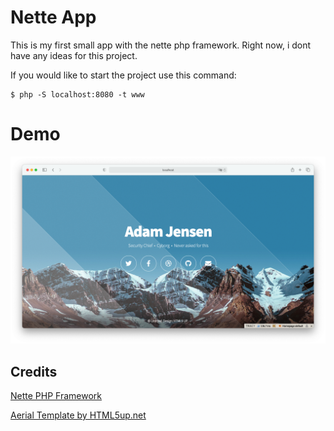 # Nette App

This is my first small app with the nette php framework. Right now, i dont have any ideas for this project.

If you would like to start the project use this command:

    $ php -S localhost:8080 -t www

# Demo
![Demo](https://raw.githubusercontent.com/crydotsnake/aerial-nette-webapp/main/demo.png)

## Credits

[Nette PHP Framework](https://nette.org/)

[Aerial Template by HTML5up.net](https://html5up.net/)

